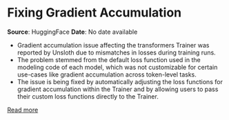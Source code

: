 # Fixing Gradient Accumulation

**Source**: HuggingFace
**Date**: No date available

- Gradient accumulation issue affecting the transformers Trainer was reported by Unsloth due to mismatches in losses during training runs.
- The problem stemmed from the default loss function used in the modeling code of each model, which was not customizable for certain use-cases like gradient accumulation across token-level tasks.
- The issue is being fixed by automatically adjusting the loss functions for gradient accumulation within the Trainer and by allowing users to pass their custom loss functions directly to the Trainer.

[Read more](https://huggingface.co/blog/gradient_accumulation)
